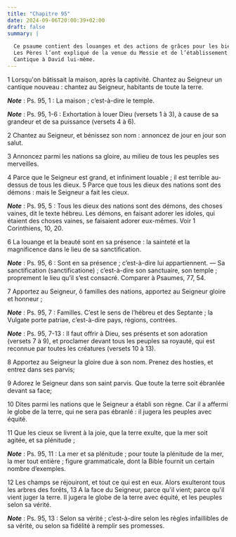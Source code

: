 ```yaml
---
title: "Chapitre 95"
date: 2024-09-06T20:00:39+02:00
draft: false
summary: |
  
  Ce psaume contient des louanges et des actions de grâces pour les bienfaits de Dieu, et une invitation aux peuples gentils de venir adorer cette souveraine majesté, et de se soumettre à son empire.
  Les Pères l’ont expliqué de la venue du Messie et de l’établissement de l’Eglise chrétienne.
  Cantique à David lui-même.
---
```



1 Lorsqu'on bâtissait la maison, après la captivité. Chantez au Seigneur un cantique nouveau : chantez au Seigneur, habitants de toute la terre.

***Note*** :  Ps. 95, 1 : La maison ; c’est-à-dire le temple.

***Note*** :  Ps. 95, 1-6 : Exhortation à louer Dieu (versets 1 à 3), à cause de sa grandeur et de sa puissance (versets 4 à 6).

2 Chantez au Seigneur, et bénissez son nom : annoncez de jour en jour son salut.


3 Annoncez parmi les nations sa gloire, au milieu de tous les peuples ses merveilles.


4 Parce que le Seigneur est grand, et infiniment louable ; il est terrible au-dessus de tous les dieux. 5 Parce que tous les dieux des nations sont des démons : mais le Seigneur a fait les cieux.

***Note*** :  Ps. 95, 5 : Tous les dieux des nations sont des démons, des choses vaines, dit le texte hébreu. Les démons, en faisant adorer les idoles, qui étaient des choses vaines, se faisaient adorer eux-mêmes. Voir 1 Corinthiens, 10, 20.


6 La louange et la beauté sont en sa présence : la sainteté et la magnificence dans le lieu de sa sanctification.

***Note*** :  Ps. 95, 6 : Sont en sa présence ; c’est-à-dire lui appartiennent. ― Sa sanctification (sanctificatione) ; c’est-à-dire son sanctuaire, son temple ; proprement le lieu qu’il s’est consacré. Comparer à Psaumes, 77, 54.


7 Apportez au Seigneur, ô familles des nations, apportez au Seigneur gloire et honneur ;

***Note*** :  Ps. 95, 7 : Familles. C’est le sens de l’hébreu et des Septante ; la Vulgate porte patriae, c’est-à-dire pays, régions, contrées.

***Note*** :  Ps. 95, 7-13 : Il faut offrir à Dieu, ses présents et son adoration (versets 7 à 9), et proclamer devant tous les peuples sa royauté, qui est reconnue par toutes les créatures (versets 10 à 13).

8 Apportez au Seigneur la gloire due à son nom. Prenez des hosties, et entrez dans ses parvis;


9 Adorez le Seigneur dans son saint parvis. Que toute la terre soit ébranlée devant sa face;


10 Dites parmi les nations que le Seigneur a établi son règne. Car il a affermi le globe de la terre, qui ne sera pas ébranlé : il jugera les peuples avec équité.


11 Que les cieux se livrent à la joie, que la terre exulte, que la mer soit agitée, et sa plénitude ;

***Note*** :  Ps. 95, 11 : La mer et sa plénitude ; pour toute la plénitude de la mer, la mer tout entière ; figure grammaticale, dont la Bible fournit un certain nombre d’exemples.


12 Les champs se réjouiront, et tout ce qui est en eux. Alors exulteront tous les arbres des forêts, 13 A la face du Seigneur, parce qu'il vient; parce qu'il vient juger la terre. Il jugera le globe de la terre avec équité, et les peuples selon sa vérité.

***Note*** :  Ps. 95, 13 : Selon sa vérité ; c’est-à-dire selon les règles infaillibles de sa vérité, ou selon sa fidélité à remplir ses promesses.

